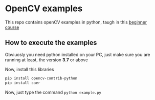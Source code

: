 # OpenCV examples

This repo contains openCV examples in python, taugh in this [beginner course](https://youtu.be/oXlwWbU8l2o?list=PLeX-zhudj50-rIda68xpgcfy2kCeEE4fR)

## How to execute the examples

Obviuosly you need python installed on your PC, just make sure you are running at least, the version **3.7** or above

Now, install this libraries
```bash
pip install opencv-contrib-python
pip install caer
```

Now, just type the command ``python example.py``
